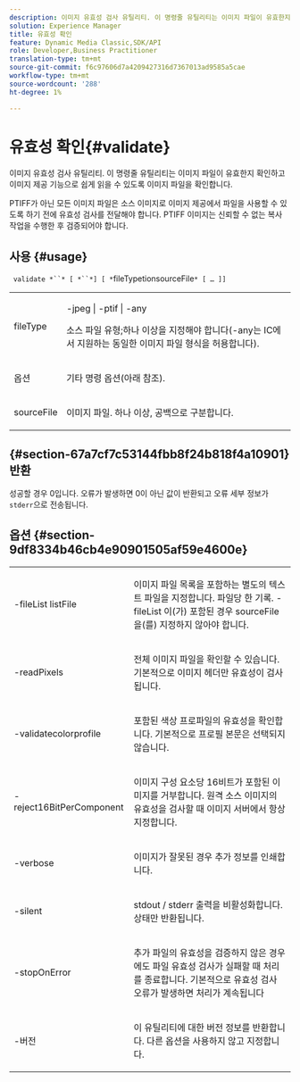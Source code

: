 ```yaml
---
description: 이미지 유효성 검사 유틸리티. 이 명령줄 유틸리티는 이미지 파일이 유효한지 확인하고 이미지 제공 기능으로 쉽게 읽을 수 있도록 이미지 파일을 확인합니다.
solution: Experience Manager
title: 유효성 확인
feature: Dynamic Media Classic,SDK/API
role: Developer,Business Practitioner
translation-type: tm+mt
source-git-commit: f6c97606d7a4209427316d7367013ad9585a5cae
workflow-type: tm+mt
source-wordcount: '288'
ht-degree: 1%

---
```



# 유효성 확인{#validate}

이미지 유효성 검사 유틸리티. 이 명령줄 유틸리티는 이미지 파일이 유효한지 확인하고 이미지 제공 기능으로 쉽게 읽을 수 있도록 이미지 파일을 확인합니다.

PTIFF가 아닌 모든 이미지 파일은 소스 이미지로 이미지 제공에서 파일을 사용할 수 있도록 하기 전에 유효성 검사를 전달해야 합니다. PTIFF 이미지는 신뢰할 수 없는 복사 작업을 수행한 후 검증되어야 합니다.

## 사용 {#usage}

` validate *``* [ *``*] [ *`fileTypetionsourceFile`* [ … ]]`

<table id="simpletable_D2C6B20E1007433AB4184A73046A44F0"> 
 <tr class="strow"> 
  <td class="stentry"> <p> <span class="codeph"> <span class="varname"> fileType  </span> </span> </p> </td> 
  <td class="stentry"> <p> <span class="codeph"> -jpeg | -ptif | -any  </span> </p> <p>소스 파일 유형;하나 이상을 지정해야 합니다(-any는 IC에서 지원하는 동일한 이미지 파일 형식을 허용합니다). </p> </td> 
 </tr> 
 <tr class="strow"> 
  <td class="stentry"> <p> <span class="codeph"> <span class="varname"> 옵션  </span> </span> </p> </td> 
  <td class="stentry"> <p>기타 명령 옵션(아래 참조). </p> </td> 
 </tr> 
 <tr class="strow"> 
  <td class="stentry"> <p> <span class="codeph"> <span class="varname"> sourceFile  </span> </span> </p> </td> 
  <td class="stentry"> <p> 이미지 파일. 하나 이상, 공백으로 구분합니다. </p> </td> 
 </tr> 
</table>

## {#section-67a7cf7c53144fbb8f24b818f4a10901} 반환

성공할 경우 0입니다. 오류가 발생하면 0이 아닌 값이 반환되고 오류 세부 정보가 `stderr`으로 전송됩니다.

## 옵션 {#section-9df8334b46cb4e90901505af59e4600e}

<table id="simpletable_004B1A29BDFD40A9B89E4CBD23119B3F"> 
 <tr class="strow"> 
  <td class="stentry"> <p> <span class="codeph"> -fileList  <span class="varname"> listFile  </span> </span> </p> </td> 
  <td class="stentry"> <p>이미지 파일 목록을 포함하는 별도의 텍스트 파일을 지정합니다. 파일당 한 기록. <span class="codeph"> -fileList </span>이(가) 포함된 경우 <span class="varname"> sourceFile </span>을(를) 지정하지 않아야 합니다. </p> </td> 
 </tr> 
 <tr class="strow"> 
  <td class="stentry"> <p> <span class="codeph"> -readPixels  </span> </p> </td> 
  <td class="stentry"> <p>전체 이미지 파일을 확인할 수 있습니다. 기본적으로 이미지 헤더만 유효성이 검사됩니다. </p> </td> 
 </tr> 
 <tr class="strow"> 
  <td class="stentry"> <p> <span class="codeph"> -validatecolorprofile  </span> </p> </td> 
  <td class="stentry"> <p>포함된 색상 프로파일의 유효성을 확인합니다. 기본적으로 프로필 본문은 선택되지 않습니다. </p> </td> 
 </tr> 
 <tr class="strow"> 
  <td class="stentry"> <p> <span class="codeph"> -reject16BitPerComponent  </span> </p> </td> 
  <td class="stentry"> <p> 이미지 구성 요소당 16비트가 포함된 이미지를 거부합니다. 원격 소스 이미지의 유효성을 검사할 때 이미지 서버에서 항상 지정합니다. </p> </td> 
 </tr> 
 <tr class="strow"> 
  <td class="stentry"> <p> <span class="codeph"> -verbose  </span> </p> </td> 
  <td class="stentry"> <p> 이미지가 잘못된 경우 추가 정보를 인쇄합니다. </p> </td> 
 </tr> 
 <tr class="strow"> 
  <td class="stentry"> <p> <span class="codeph"> -silent  </span> </p> </td> 
  <td class="stentry"> <p><span class="codeph"> stdout </span>/ <span class="codeph"> stderr </span> 출력을 비활성화합니다. 상태만 반환됩니다. </p> </td> 
 </tr> 
 <tr class="strow"> 
  <td class="stentry"> <p> <span class="codeph"> -stopOnError  </span> </p> </td> 
  <td class="stentry"> <p>추가 파일의 유효성을 검증하지 않은 경우에도 파일 유효성 검사가 실패할 때 처리를 종료합니다. 기본적으로 유효성 검사 오류가 발생하면 처리가 계속됩니다 </p> </td> 
 </tr> 
 <tr class="strow"> 
  <td class="stentry"> <p> <span class="codeph"> -버전 </span> </p> </td> 
  <td class="stentry"> <p>이 유틸리티에 대한 버전 정보를 반환합니다. 다른 옵션을 사용하지 않고 지정합니다. </p> </td> 
 </tr> 
</table>


